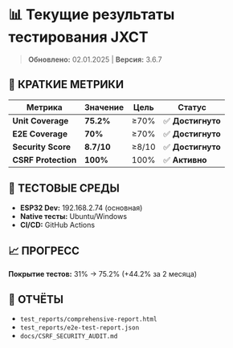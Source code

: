 # 📊 Текущие результаты тестирования JXCT

> **Обновлено:** 02.01.2025 | **Версия:** 3.6.7

## 🎯 **КРАТКИЕ МЕТРИКИ**

| Метрика | Значение | Цель | Статус |
|---------|----------|------|--------|
| **Unit Coverage** | **75.2%** | ≥70% | ✅ **Достигнуто** |
| **E2E Coverage** | **70%** | ≥70% | ✅ **Достигнуто** |
| **Security Score** | **8.7/10** | ≥8/10 | ✅ **Достигнуто** |
| **CSRF Protection** | **100%** | 100% | ✅ **Активно** |

## 🧪 **ТЕСТОВЫЕ СРЕДЫ**

- **ESP32 Dev:** 192.168.2.74 (основная)
- **Native тесты:** Ubuntu/Windows
- **CI/CD:** GitHub Actions

## 📈 **ПРОГРЕСС**

**Покрытие тестов:** 31% → 75.2% (+44.2% за 2 месяца)

## 🔗 **ОТЧЁТЫ**

- `test_reports/comprehensive-report.html`
- `test_reports/e2e-test-report.json`
- `docs/CSRF_SECURITY_AUDIT.md` 
